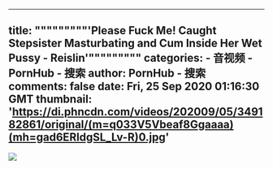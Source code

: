 
---
title: """""""""'Please Fuck Me! Caught Stepsister Masturbating and Cum Inside Her Wet Pussy - Reislin'"""""""""
categories: 
    - 音视频
    - PornHub - 搜索
author: PornHub - 搜索
comments: false
date: Fri, 25 Sep 2020 01:16:30 GMT
thumbnail: 'https://di.phncdn.com/videos/202009/05/349182861/original/(m=q033V5Vbeaf8Ggaaaa)(mh=gad6ERIdgSL_Lv-R)0.jpg'
---

<div>   
<img src="https://di.phncdn.com/videos/202009/05/349182861/original/(m=q033V5Vbeaf8Ggaaaa)(mh=gad6ERIdgSL_Lv-R)0.jpg" referrerpolicy="no-referrer">  
</div>
            